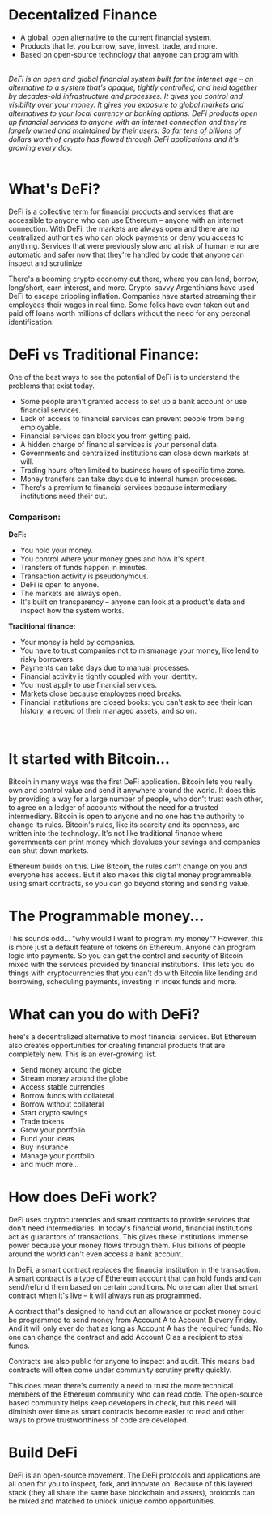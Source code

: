 # Decentalized Finance

- A global, open alternative to the current financial system.
- Products that let you borrow, save, invest, trade, and more.
- Based on open-source technology that anyone can program with.

<br/>
<i>
DeFi is an open and global financial system built for the internet age – an alternative to a system that's opaque, tightly controlled, and held together by decades-old infrastructure and processes. It gives you control and visibility over your money. It gives you exposure to global markets and alternatives to your local currency or banking options. DeFi products open up financial services to anyone with an internet connection and they're largely owned and maintained by their users. So far tens of billions of dollars worth of crypto has flowed through DeFi applications and it's growing every day.
</i>
<br/><br/>

# What's DeFi?

DeFi is a collective term for financial products and services that are accessible to anyone who can use Ethereum – anyone with an internet connection. With DeFi, the markets are always open and there are no centralized authorities who can block payments or deny you access to anything. Services that were previously slow and at risk of human error are automatic and safer now that they're handled by code that anyone can inspect and scrutinize.

There's a booming crypto economy out there, where you can lend, borrow, long/short, earn interest, and more. Crypto-savvy Argentinians have used DeFi to escape crippling inflation. Companies have started streaming their employees their wages in real time. Some folks have even taken out and paid off loans worth millions of dollars without the need for any personal identification.


# DeFi vs Traditional Finance:

One of the best ways to see the potential of DeFi is to understand the problems that exist today.

- Some people aren't granted access to set up a bank account or use financial services.
- Lack of access to financial services can prevent people from being employable.
- Financial services can block you from getting paid.
- A hidden charge of financial services is your personal data.
- Governments and centralized institutions can close down markets at will.
- Trading hours often limited to business hours of specific time zone.
- Money transfers can take days due to internal human processes.
- There's a premium to financial services because intermediary institutions need their cut.

### Comparison:

<b>DeFi:</b>
- You hold your money.
- You control where your money goes and how it's spent.
- Transfers of funds happen in minutes.
- Transaction activity is pseudonymous.
- DeFi is open to anyone.
- The markets are always open.
- It's built on transparency – anyone can look at a product's data and inspect how the system works.

<b>Traditional finance:</b>
- Your money is held by companies.
- You have to trust companies not to mismanage your money, like lend to risky borrowers.
- Payments can take days due to manual processes.
- Financial activity is tightly coupled with your identity.
- You must apply to use financial services.
- Markets close because employees need breaks.
- Financial institutions are closed books: you can't ask to see their loan history, a record of their managed assets, and so on.

<br/>

# It started with Bitcoin...
Bitcoin in many ways was the first DeFi application. Bitcoin lets you really own and control value and send it anywhere around the world. It does this by providing a way for a large number of people, who don't trust each other, to agree on a ledger of accounts without the need for a trusted intermediary. Bitcoin is open to anyone and no one has the authority to change its rules. Bitcoin's rules, like its scarcity and its openness, are written into the technology. It's not like traditional finance where governments can print money which devalues your savings and companies can shut down markets.

Ethereum builds on this. Like Bitcoin, the rules can't change on you and everyone has access. But it also makes this digital money programmable, using smart contracts, so you can go beyond storing and sending value.
<br/>

# The Programmable money...
This sounds odd... "why would I want to program my money"? However, this is more just a default feature of tokens on Ethereum. Anyone can program logic into payments. So you can get the control and security of Bitcoin mixed with the services provided by financial institutions. This lets you do things with cryptocurrencies that you can't do with Bitcoin like lending and borrowing, scheduling payments, investing in index funds and more.

# What can you do with DeFi?
here's a decentralized alternative to most financial services. But Ethereum also creates opportunities for creating financial products that are completely new. This is an ever-growing list.

- Send money around the globe
- Stream money around the globe
- Access stable currencies
- Borrow funds with collateral
- Borrow without collateral
- Start crypto savings
- Trade tokens
- Grow your portfolio
- Fund your ideas
- Buy insurance
- Manage your portfolio
- and much more...

# How does DeFi work?
DeFi uses cryptocurrencies and smart contracts to provide services that don't need intermediaries. In today's financial world, financial institutions act as guarantors of transactions. This gives these institutions immense power because your money flows through them. Plus billions of people around the world can't even access a bank account.

In DeFi, a smart contract replaces the financial institution in the transaction. A smart contract is a type of Ethereum account that can hold funds and can send/refund them based on certain conditions. No one can alter that smart contract when it's live – it will always run as programmed.

A contract that's designed to hand out an allowance or pocket money could be programmed to send money from Account A to Account B every Friday. And it will only ever do that as long as Account A has the required funds. No one can change the contract and add Account C as a recipient to steal funds.

Contracts are also public for anyone to inspect and audit. This means bad contracts will often come under community scrutiny pretty quickly.

This does mean there's currently a need to trust the more technical members of the Ethereum community who can read code. The open-source based community helps keep developers in check, but this need will diminish over time as smart contracts become easier to read and other ways to prove trustworthiness of code are developed.

# Build DeFi
DeFi is an open-source movement. The DeFi protocols and applications are all open for you to inspect, fork, and innovate on. Because of this layered stack (they all share the same base blockchain and assets), protocols can be mixed and matched to unlock unique combo opportunities.



